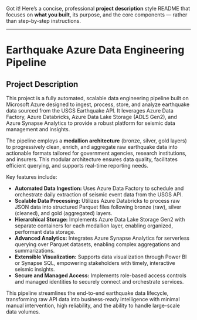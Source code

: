 Got it! Here’s a concise, professional **project description** style README that focuses on **what you built**, its purpose, and the core components — rather than step-by-step instructions.

---

# Earthquake Azure Data Engineering Pipeline

## Project Description

This project is a fully automated, scalable data engineering pipeline built on Microsoft Azure designed to ingest, process, store, and analyze earthquake data sourced from the USGS Earthquake API. It leverages Azure Data Factory, Azure Databricks, Azure Data Lake Storage (ADLS Gen2), and Azure Synapse Analytics to provide a robust platform for seismic data management and insights.

The pipeline employs a **medallion architecture** (bronze, silver, gold layers) to progressively clean, enrich, and aggregate raw earthquake data into actionable formats tailored for government agencies, research institutions, and insurers. This modular architecture ensures data quality, facilitates efficient querying, and supports real-time reporting needs.

Key features include:

* **Automated Data Ingestion:** Uses Azure Data Factory to schedule and orchestrate daily extraction of seismic event data from the USGS API.
* **Scalable Data Processing:** Utilizes Azure Databricks to process raw JSON data into structured Parquet files following bronze (raw), silver (cleaned), and gold (aggregated) layers.
* **Hierarchical Storage:** Implements Azure Data Lake Storage Gen2 with separate containers for each medallion layer, enabling organized, performant data storage.
* **Advanced Analytics:** Integrates Azure Synapse Analytics for serverless querying over Parquet datasets, enabling complex aggregations and summarizations.
* **Extensible Visualization:** Supports data visualization through Power BI or Synapse SQL, empowering stakeholders with timely, interactive seismic insights.
* **Secure and Managed Access:** Implements role-based access controls and managed identities to securely connect and orchestrate services.

This pipeline streamlines the end-to-end earthquake data lifecycle, transforming raw API data into business-ready intelligence with minimal manual intervention, high reliability, and the ability to handle large-scale data volumes.
